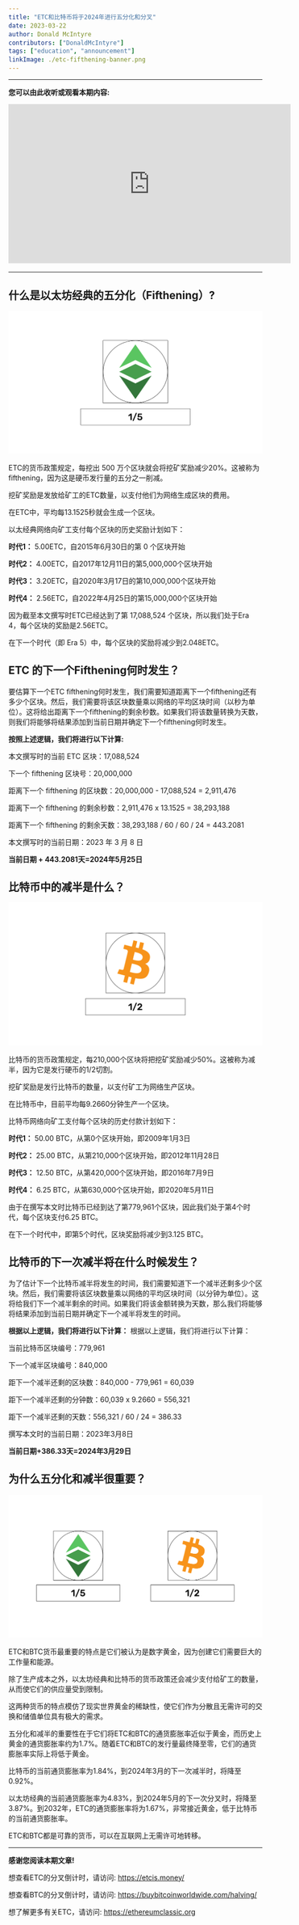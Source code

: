 ```yaml
---
title: "ETC和比特币将于2024年进行五分化和分叉"
date: 2023-03-22
author: Donald McIntyre
contributors: ["DonaldMcIntyre"]
tags: ["education", "announcement"]
linkImage: ./etc-fifthening-banner.png
---
```


---
**您可以由此收听或观看本期内容:**

<iframe width="560" height="315" src="https://www.youtube.com/embed/JaNkywXLg2M" title="YouTube video player" frameborder="0" allow="accelerometer; autoplay; clipboard-write; encrypted-media; gyroscope; picture-in-picture; web-share" allowfullscreen></iframe>

---

## 什么是以太坊经典的五分化（Fifthening）?

![以太经典的fifthening.](./1.png)

ETC的货币政策规定，每挖出 500 万个区块就会将挖矿奖励减少20%。这被称为 fifthening，因为这是硬币发行量的五分之一削减。

挖矿奖励是发放给矿工的ETC数量，以支付他们为网络生成区块的费用。

在ETC中，平均每13.1525秒就会生成一个区块。

以太经典网络向矿工支付每个区块的历史奖励计划如下：

**时代1：** 5.00ETC，自2015年6月30日的第 0 个区块开始

**时代2：** 4.00ETC，自2017年12月11日的第5,000,000个区块开始

**时代3：** 3.20ETC，自2020年3月17日的第10,000,000个区块开始

**时代4：** 2.56ETC，自2022年4月25日的第15,000,000个区块开始

因为截至本文撰写时ETC已经达到了第 17,088,524 个区块，所以我们处于Era 4，每个区块的奖励是2.56ETC。

在下一个时代（即 Era 5）中，每个区块的奖励将减少到2.048ETC。

## ETC 的下一个Fifthening何时发生？

要估算下一个ETC fifthening何时发生，我们需要知道距离下一个fifthening还有多少个区块。然后，我们需要将该区块数量乘以网络的平均区块时间（以秒为单位）。这将给出距离下一个fifthening的剩余秒数。如果我们将该数量转换为天数，则我们将能够将结果添加到当前日期并确定下一个fifthening何时发生。

**按照上述逻辑，我们将进行以下计算:**

本文撰写时的当前 ETC 区块：17,088,524

下一个 fifthening 区块号：20,000,000

距离下一个 fifthening 的区块数：20,000,000 - 17,088,524 = 2,911,476

距离下一个 fifthening 的剩余秒数：2,911,476 x 13.1525 = 38,293,188

距离下一个 fifthening 的剩余天数：38,293,188 / 60 / 60 / 24 = 443.2081

本文撰写时的当前日期：2023 年 3 月 8 日

**当前日期 + 443.2081天=2024年5月25日**

## 比特币中的减半是什么？

![BTC减半](./2.png)

比特币的货币政策规定，每210,000个区块将把挖矿奖励减少50%。这被称为减半，因为它是发行硬币的1/2切割。

挖矿奖励是发行比特币的数量，以支付矿工为网络生产区块。

在比特币中，目前平均每9.2660分钟生产一个区块。

比特币网络向矿工支付每个区块的历史付款计划如下：

**时代1：** 50.00 BTC，从第0个区块开始，即2009年1月3日

**时代2：** 25.00 BTC，从第210,000个区块开始，即2012年11月28日

**时代3：** 12.50 BTC，从第420,000个区块开始，即2016年7月9日

**时代4：** 6.25 BTC，从第630,000个区块开始，即2020年5月11日

由于在撰写本文时比特币已经到达了第779,961个区块，因此我们处于第4个时代，每个区块支付6.25 BTC。

在下一个时代中，即第5个时代，区块奖励将减少到3.125 BTC。

## 比特币的下一次减半将在什么时候发生？

为了估计下一个比特币减半将发生的时间，我们需要知道下一个减半还剩多少个区块。然后，我们需要将该区块数量乘以网络的平均区块时间（以分钟为单位）。这将给我们下一个减半剩余的时间。如果我们将该金额转换为天数，那么我们将能够将结果添加到当前日期并确定下一个减半将发生的时间。

**根据以上逻辑，我们将进行以下计算：**
根据以上逻辑，我们将进行以下计算：

当前比特币区块编号：779,961

下一个减半区块编号：840,000

距下一个减半还剩的区块数：840,000 - 779,961 = 60,039

距下一个减半还剩的分钟数：60,039 x 9.2660 = 556,321

距下一个减半还剩的天数：556,321 / 60 / 24 = 386.33

撰写本文时的当前日期：2023年3月8日

**当前日期+386.33天=2024年3月29日**

## 为什么五分化和减半很重要？

![ETC和BTC.](./3.png)

ETC和BTC货币最重要的特点是它们被认为是数字黄金，因为创建它们需要巨大的工作量和能源。

除了生产成本之外，以太坊经典和比特币的货币政策还会减少支付给矿工的数量，从而使它们的供应量受到限制。

这两种货币的特点模仿了现实世界黄金的稀缺性，使它们作为分散且无需许可的交换和储值单位具有极大的需求。

五分化和减半的重要性在于它们将ETC和BTC的通货膨胀率近似于黄金，而历史上黄金的通货膨胀率约为1.7%。随着ETC和BTC的发行量最终降至零，它们的通货膨胀率实际上将低于黄金。

比特币的当前通货膨胀率为1.84%，到2024年3月的下一次减半时，将降至0.92%。

以太坊经典的当前通货膨胀率为4.83%，到2024年5月的下一次分叉时，将降至3.87%。到2032年，ETC的通货膨胀率将为1.67%，非常接近黄金，低于比特币的当前通货膨胀率。

ETC和BTC都是可靠的货币，可以在互联网上无需许可地转移。

---

**感谢您阅读本期文章!**

想查看ETC的分叉倒计时，请访问: https://etcis.money/

想查看BTC的分叉倒计时，请访问: https://buybitcoinworldwide.com/halving/

想了解更多有关ETC，请访问: https://ethereumclassic.org
